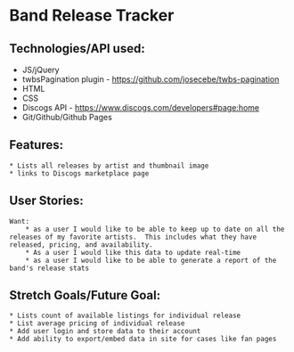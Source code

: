 # Band Release Tracker

## Technologies/API used:
 * JS/jQuery
 * twbsPagination plugin - https://github.com/josecebe/twbs-pagination
 * HTML 
 * CSS
 * Discogs API - https://www.discogs.com/developers#page:home
 * Git/Github/Github Pages


## Features:
    * Lists all releases by artist and thumbnail image
    * links to Discogs marketplace page


## User Stories:
    Want:
        * as a user I would like to be able to keep up to date on all the releases of my favorite artists.  This includes what they have released, pricing, and availability.
        * As a user I would like this data to update real-time
        * as a user I would like to be able to generate a report of the band's release stats

## Stretch Goals/Future Goal:
    * Lists count of available listings for individual release
    * List average pricing of individual release
    * Add user login and store data to their account
    * Add ability to export/embed data in site for cases like fan pages